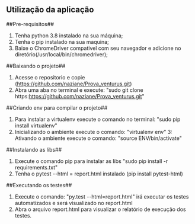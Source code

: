 ## Utilização da aplicação 

##Pre-requisitos##
1. Tenha python 3.8 instalado na sua máquina;
2. Tenha o pip instalado na sua maquina;
5. Baixe o ChromeDriver compativel com seu navegador e adicione no diretório(/usr/local/bin/chromedriver);

##Baixando o projeto##
1. Acesse o repositorio e copie (https://github.com/naziane/Prova_venturus.git) 
2. Abra uma aba no terminal e execute: "sudo git clone https:https://github.com/naziane/Prova_venturus.git"

##Criando env para compilar o projeto##
1. Para instalar a virtualenv execute o comando no terminal: "sudo pip install virtualenv"
2. Inicializando o ambiente execute o comando: "virtualenv env"
3: Ativando o ambiente execute o comando: "source ENV/bin/activate" 


##Instalando as libs##
1. Execute o comando pip para instalar as libs "sudo pip install -r requirements.txt"
2. Tenha o pytest --html = report.html instalado (pip install pytest-html)

##Executando os testes##
1. Execute o comando: "py.test --html=report.html" irá executar os testes automatizados e será visualizado no report.html
2. Abra o arquivo report.html para visualizar o relatório de execução dos testes.